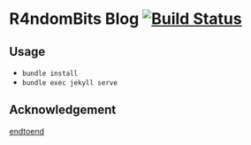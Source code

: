 # R4ndomBits Blog [![Build Status](https://travis-ci.org/shivnshu/blog.svg?branch=master)](https://travis-ci.org/shivnshu/blog)

## Usage
* `bundle install`
* `bundle exec jekyll serve`

## Acknowledgement
[endtoend](https://github.com/nandomoreirame/end2end)
